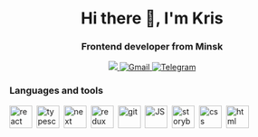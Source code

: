  <div id="header" align="center">
  <h1>Hi there 👋, I'm Kris</h1>
  <h3>Frontend developer from Minsk</h3>
</div>
<div id="badges" align="center">
  <a href="https://www.linkedin.com/in/kristin-osmakov-3a2244254/">
    <img src="https://img.shields.io/badge/LinkedIn-blue?logo=linkedin&logoColor=white&style=for-the-badge" />
  </a>
  <a href="mailto:oskristinov@gmail.com">
    <img src="https://img.shields.io/badge/Gmail-red?style=for-the-badge&logo=gmail&logoColor=white" alt="Gmail" />
  </a>
  <a href="https://t.me/osmakov_k">
    <img src="https://img.shields.io/badge/Telegram-00A3E0?logo=telegram&logoColor=white&style=for-the-badge" alt="Telegram" />
  </a>
</div>
<div id="stack">
 <h3>Languages and tools</h3>
 <div>
  <a href="https://react.dev/" ><img src="https://cdn.jsdelivr.net/gh/devicons/devicon@latest/icons/react/react-original.svg" title="react" width="40px" height="40px" /></a>&nbsp
  <a href="https://www.typescriptlang.org/" ><img src="https://cdn.jsdelivr.net/gh/devicons/devicon@latest/icons/typescript/typescript-plain.svg" title="typescript" width="40px" height="40px" /></a>&nbsp
  <a href="https://nextjs.org/"><img src="https://cdn.jsdelivr.net/gh/devicons/devicon@latest/icons/nextjs/nextjs-plain.svg" title="next" width="40px" height="40px" /></a>&nbsp
  <a href="https://redux.js.org/"><img src="https://cdn.jsdelivr.net/gh/devicons/devicon@latest/icons/redux/redux-original.svg" title="redux" width="40px" height="40px" /></a>&nbsp
  <a href="https://github.com/"><img src="https://cdn.jsdelivr.net/gh/devicons/devicon@latest/icons/git/git-plain.svg" title="git" width="40px" height="40px" /></a>&nbsp
  <a href="https://developer.mozilla.org/en-US/docs/Web/JavaScript"><img src="https://cdn.jsdelivr.net/gh/devicons/devicon@latest/icons/javascript/javascript-plain.svg" title="JS" width="40px" height="40px" /></a>&nbsp 
  <a href="https://storybook.js.org/"><img src="https://cdn.jsdelivr.net/gh/devicons/devicon@latest/icons/storybook/storybook-plain.svg" title="storybook" width="40px" height="40px" /></a>&nbsp 
  <a href="https://developer.mozilla.org/ru/docs/Web/CSS"><img src="https://cdn.jsdelivr.net/gh/devicons/devicon@latest/icons/css3/css3-plain.svg" title="css" width="40px" height="40px" /></a>&nbsp 
  <a href="https://developer.mozilla.org/ru/docs/Learn/Getting_started_with_the_web/HTML_basics"><img src="https://cdn.jsdelivr.net/gh/devicons/devicon@latest/icons/html5/html5-plain.svg" title="html" width="40px" height="40px" /></a>&nbsp      
 </div>
</div>
